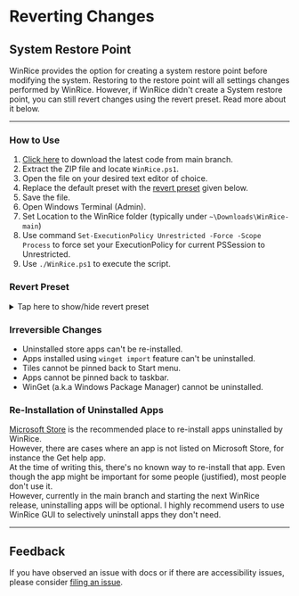 # Reverting Changes

## System Restore Point

WinRice provides the option for creating a system restore point before modifying the system. Restoring to the restore point will all settings changes performed by WinRice. However, if WinRice didn't create a System restore point, you can still revert changes using the revert preset. Read more about it below.

---

### How to Use

1. [Click here](https://github.com/pratyakshm/WinRice/archive/refs/heads/main.zip) to download the latest code from main branch.
2. Extract the ZIP file and locate `WinRice.ps1`.
3. Open the file on your desired text editor of choice.
4. Replace the default preset with the [revert preset](https://github.com/pratyakshm/WinRice/blob/main/doc/Reverting-changes.md#revert-preset) given below.
5. Save the file.
6. Open Windows Terminal (Admin).
7. Set Location to the WinRice folder (typically under `~\Downloads\WinRice-main`)
8. Use command `Set-ExecutionPolicy Unrestricted -Force -Scope Process` to force set your ExecutionPolicy for current PSSession to Unrestricted.
9. Use `./WinRice.ps1` to execute the script.

### Revert Preset

<details><summary>Tap here to show/hide revert preset</summary>

```
# Revert preset
$tasks = @(

### Maintenance Tasks ###
	"WinRice",
	"OSBuildInfo",
	"CreateSystemRestore",
	"Activity",

### Apps & Features ###
	"AppsFeatures",
	# "InstallVCLibs",
	"UninstallVCLibs",
	# "InstallWinGet",
	# "EnableExperimentsWinGet",
	# "DisableExperimentsWinGet",
	# "MicrosoftStore",
	# "InstallNanaZip",
	"UninstallNanaZip",
	# "WinGetImport",
	# "Winstall",
	"Winuninstall",
	# "InstallHEVC",
	"UninstallHEVC",
	# "Widgets",
	# "InstallFonts",
	"UninstallFonts",
	# "EnableWSL", "Activity",
	"DisableWSL",
	# "EnabledotNET3.5", "Activity",
	"DisabledotNET3.5",
	# "EnableSandbox",
	"DisableSandbox",
	# "UninstallApps", "Activity",
	# "WebApps",
	# "UninstallConnect",
	# "UnpinStartTiles", "Activity",
	# "UnpinAppsFromTaskbar",
	# "UninstallOneDrive", "Activity",
	"InstallOneDrive",
	# "UninstallFeatures", "Activity",
	"InstallFeatures", "Activity",
	# "SetPhotoViewerAssociation",
	# "UnsetPhotoViewerAssociation",
	"ChangesDone",

### Privacy & Security ###
	"PrivacySecurity",
	# "DisableActivityHistory",
	"EnableActivityHistory",
	# "DisableAdvertisingID",
	"EnableAdvertisingID",
	# "DisableBackgroundApps",
	"EnableBackgroundApps",
	# "DisableErrorReporting",
	"EnableErrorReporting",
	# "DisableFeedback",
	"EnableFeedback",
	# "DisableInkHarvesting",
	"EnableInkHarvesting",
	# "DisableLangAccess",
	"EnableLangAccess",
	# "DisableLocationTracking",
	"EnableLocationTracking",
	# "DisableMapUpdates",
	"EnableMapsUpdates",
	# "DisableSpeechRecognition",
	"EnableSpeechRecognition",
	# "DisableSilentInstallApps",
	"EnableSilentInstallApps",
	# "HideSuggestedContentInSettings",
	"ShowSuggestedContentInSettings",
	# "HideSuggestedContentInStart",
	"ShowSuggestedContentInStart",
	# "DisableTailoredExperiences",
	"EnableTailoredExperiences",
	# "DisableTelemetry",
	"EnableTelemetry",
	# "EnableClipboard",
	"DisableClipboard",
	# "AutoLoginPostUpdate",
	"StayOnLockscreenPostUpdate",
	"ChangesDone",

### Tasks & Services ###
	"TasksServices",
	# "DisableStorageSense",
	"EnableStorageSense",
	# "DisableReservedStorage",
	"EnableReservedStorage",
	# "DisableAutoplay",
	"EnableAutoplay",
	# "DisableAutorun",
	"EnableAutorun",
	# "DisableHibernation",
	"EnableHibernation",
	# "SetBIOSTimeUTC",
	"SetBIOSTimeLocal",
	# "EnableNumLock",
	"DisableNumLock",
	# "DisableServices",
	"EnableServices",
	# "DisableTasks",
	"EnableTasks",
	# "SetupWindowsUpdate",
	"ResetWindowsUpdate",
	# "EnablePowerdownAfterShutdown",
	"DisablePowerdownAfterShutdown",
	"ChangesDone",

### Windows Explorer ###
	"PrintExplorerChanges",
	# "EnablePrtScrToSnip",
	"DisablePrtScrSnip",
	# "ShowExtensions",
	"HideExtensions",
	# "HideRecentFilesInQuickAccess",
	"ShowRecentFilesInQuickAccess",
	# "EnableExtensions",
	"DisableExtensions",
	# "DisableStickyKeys",
	"EnableStickyKeys",
	# "SetExplorerThisPC",
	"SetExplorerQuickAccess",
    # "Hide3DObjects",
	"Restore3DObjects",
	# "HideSearchBar",
	"RestoreSearchBar"
	# "HideTaskView",
	"RestoreTaskView",
	# "HideCortana",
	"RestoreCortana",
	# "HideMeetNow",
	"RestoreMeetNow",
	# "DisableTaskbarFeed",
	"EnableTaskbarFeed",  (News and Interests)
	# "DisableWidgetsItem",
	"EnableWidgetsItem",
	# "DisableChatItem",
	"EnableChatItem",
	"ChangesDone",

###  Tasks after successful run ###
	"Activity",
	"Success"
)
```

</details>

### Irreversible Changes

- Uninstalled store apps can't be re-installed.
- Apps installed using `winget import` feature can't be uninstalled.
- Tiles cannot be pinned back to Start menu.
- Apps cannot be pinned back to taskbar.
- WinGet (a.k.a Windows Package Manager) cannot be uninstalled.

### Re-Installation of Uninstalled Apps

[Microsoft Store](ms-windows-store:) is the recommended place to re-install apps uninstalled by WinRice.  
However, there are cases where an app is not listed on Microsoft Store, for instance the Get help app.  
At the time of writing this, there's no known way to re-install that app. Even though the app might be important for some people (justified), most people don't use it.  
However, currently in the main branch and starting the next WinRice release, uninstalling apps will be optional.
I highly recommend users to use WinRice GUI to selectively uninstall apps they don't need.

---

## Feedback

If you have observed an issue with docs or if there are accessibility issues, please consider [filing an issue](https://github.com/pratyakshm/WinRice/issues/new?assignees=pratyakshm&labels=Issue-Docs&template=doc_issue.yaml&title=Docs+issue%3A+).
